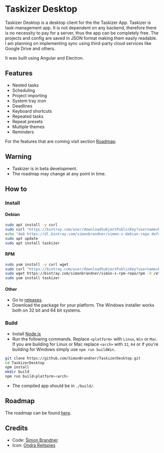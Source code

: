 # Taskizer Desktop

Taskizer Desktop is a desktop client for the the Taskizer App. Taskizer is task-management app. It is not dependent on any backend, therefore there is no necessity to pay for a server, thus the app can be completely free. The projects and config are saved in JSON format making them easily readable. I am planning on implementing sync using third-party cloud services like Google Drive and others.

It was built using Angular and Electron.

## Features

+ Nested tasks
+ Scheduling
+ Project importing
+ System tray icon
+ Deadlines
+ Keyboard shortcuts
+ Repeated tasks
+ Repeat presets
+ Multiple themes
+ Reminders

For the features that are coming visit section [Roadmap](#Roadmap).

## Warning

+ Taskizer is in beta development.
+ The roadmap may change at any point in time.

## How to

### Install

#### Debian

``` bash
sudo apt install -y curl
sudo curl "https://bintray.com/user/downloadSubjectPublicKey?username=bintray" | sudo apt-key add
echo "deb https://dl.bintray.com/simonbrandner/simon-s-debian-repo default main" | sudo tee -a /etc/apt/sources.list.d/simon-s-debian-repo.list
sudo apt update
sudo apt install taskizer
```

#### RPM

``` bash
sudo yum install -y curl wget
sudo curl "https://bintray.com/user/downloadSubjectPublicKey?username=bintray" | sudo rpm --import
sudo wget https://bintray.com/simonbrandner/simon-s-rpm-repo/rpm -O /etc/yum.repos.d/bintray-simonbrandner-simon-s-rpm-repo.repo
sudo yum install taskizer
```

#### Other

+ Go to [releases](https://github.com/SimonBrandner/TaskizerDesktop/releases).
+ Download the package for your platform. The Windows installer works both on 32 bit and 64 bit systems.

### Build

+ Install [Node.js](https://nodejs.org/)
+ Run the following commands. Replace `<platform>` with `Linux`, `Win` or `Mac`. If you are building for Linux or Mac replace `<arch>` with `32`, `64` or if you're building for Windows simply use `npm run buildWin`.

``` bash
git clone https://github.com/SimonBrandner/TaskizerDesktop.git
cd TaskizerDesktop
npm install
mkdir build
npm run build<platform><arch>
```

+ The compiled app should be in `./build/`.

## Roadmap

The roadmap can be found [here](https://github.com/users/SimonBrandner/projects/2).

## Credits

+ Code: [Šimon Brandner](https://github.com/users/SimonBrandner)
+ Icon: [Ondra Reitspies](https://github.com/OReitspies)
